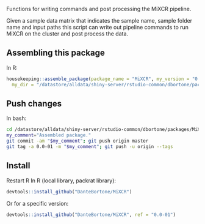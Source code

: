 Functions for writing commands and post processing the MiXCR pipeline.

Given a sample data matrix that indicates the sample name, sample folder name and input paths
this script can write out pipeline commands to run MiXCR on the cluster and post process the
data.


## Assembling this package
In R:
``` r
housekeeping::assemble_package(package_name = "MiXCR", my_version = "0.0-01",
  my_dir = "/datastore/alldata/shiny-server/rstudio-common/dbortone/packages/MiXCR")
```

## Push changes
In bash:
``` bash
cd /datastore/alldata/shiny-server/rstudio-common/dbortone/packages/MiXCR
my_comment="Assembled package."
git commit -am "$my_comment"; git push origin master
git tag -a 0.0-01 -m "$my_comment"; git push -u origin --tags
```

## Install
Restart R
In R (local library, packrat library):
``` r
devtools::install_github("DanteBortone/MiXCR")
```

Or for a specific version:
``` r
devtools::install_github("DanteBortone/MiXCR", ref = "0.0-01")
```
